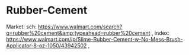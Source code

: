 # Rubber-Cement
Market: sch: https://www.walmart.com/search?q=rubber%20cement&amp;typeahead=rubber%20cement , index: https://www.walmart.com/ip/Slime-Rubber-Cement-w-No-Mess-Brush-Applicator-8-oz-1050/43942502 , 

